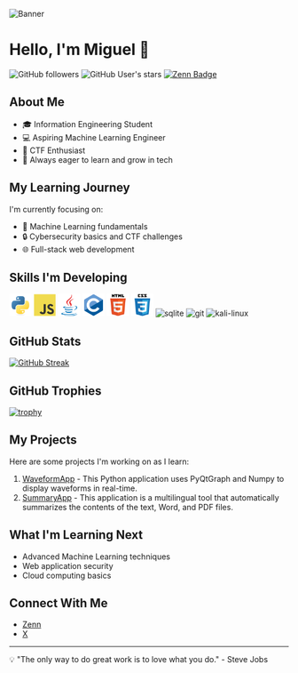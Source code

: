 ![Banner](https://github.com/xM1guel/xM1guel/blob/main/Banner.png)

# Hello, I'm Miguel 👋

![GitHub followers](https://img.shields.io/github/followers/xM1guel?label=Followers&style=social)
![GitHub User's stars](https://img.shields.io/github/stars/xM1guel?style=social)
[![Zenn Badge](https://zenn.badge.nikaera.com/s/miguel/articles?style=plastic)](https://zenn.dev/miguel)

## About Me
- 🎓 Information Engineering Student
- 💻 Aspiring Machine Learning Engineer
- 🔐 CTF Enthusiast
- 🌱 Always eager to learn and grow in tech

## My Learning Journey
I'm currently focusing on:
- 🤖 Machine Learning fundamentals
- 🔒 Cybersecurity basics and CTF challenges
- 🌐 Full-stack web development

## Skills I'm Developing
<p align="left">
<img src="https://raw.githubusercontent.com/devicons/devicon/master/icons/python/python-original.svg" alt="python" width="40" height="40"/>
<img src="https://raw.githubusercontent.com/devicons/devicon/master/icons/javascript/javascript-original.svg" alt="javascript" width="40" height="40"/>
<img src="https://raw.githubusercontent.com/devicons/devicon/master/icons/java/java-original.svg" alt="java" width="40" height="40"/>
<img src="https://raw.githubusercontent.com/devicons/devicon/master/icons/c/c-original.svg" alt="c" width="40" height="40"/>
<img src="https://raw.githubusercontent.com/devicons/devicon/master/icons/html5/html5-original-wordmark.svg" alt="html5" width="40" height="40"/>
<img src="https://raw.githubusercontent.com/devicons/devicon/master/icons/css3/css3-original-wordmark.svg" alt="css3" width="40" height="40"/>
<img src="https://www.vectorlogo.zone/logos/sqlite/sqlite-icon.svg" alt="sqlite" width="40" height="40"/>
<img src="https://www.vectorlogo.zone/logos/git-scm/git-scm-icon.svg" alt="git" width="40" height="40"/>
<img src="https://www.kali.org/images/kali-dragon-icon.svg" alt="kali-linux" width="40" height="40"/>
</p>

## GitHub Stats


[![GitHub Streak](https://github-readme-streak-stats.herokuapp.com/?user=xM1guel&theme=dark)](https://git.io/streak-stats)

## GitHub Trophies
[![trophy](https://github-profile-trophy.vercel.app/?username=xM1guel&theme=onedark)](https://github.com/ryo-ma/github-profile-trophy)

## My Projects
Here are some projects I'm working on as I learn:
1. [WaveformApp](https://github.com/xM1guel/WaveformApp) - This Python application uses PyQtGraph and Numpy to display waveforms in real-time.
2. [SummaryApp](https://github.com/xM1guel/SummaryApp) - This application is a multilingual tool that automatically summarizes the contents of the text, Word, and PDF files.

## What I'm Learning Next
- Advanced Machine Learning techniques
- Web application security
- Cloud computing basics

## Connect With Me
- [Zenn](https://zenn.dev/miguel)
- [X](https://x.com/Paraccoli)

---
💡 "The only way to do great work is to love what you do." - Steve Jobs
